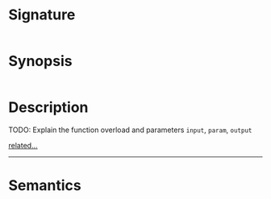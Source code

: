 # Signature
```vikid-signature
```

# Synopsis
```vikid-synopsis
```

# Description
TODO: Explain the function overload and parameters `input`, `param`, `output`

[related...](param)

----
# Semantics